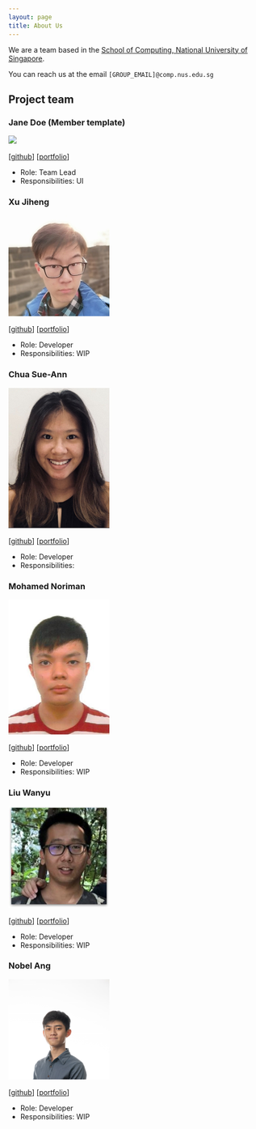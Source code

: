 ```yaml
---
layout: page
title: About Us
---
```


We are a team based in the [School of Computing, National University of Singapore](http://www.comp.nus.edu.sg).

You can reach us at the email `[GROUP_EMAIL]@comp.nus.edu.sg`

## Project team

### Jane Doe (Member template)

<img src="images/johndoe.png" width="200px">

[[github](http://github.com/johndoe)]
[[portfolio](team/johndoe.md)]

* Role: Team Lead
* Responsibilities: UI

### Xu Jiheng

<img src="images/jeffzincatz.png" width="200px">

[[github](http://github.com/JeffZincatz)] [[portfolio](team/jeffzincatz.md)]

* Role: Developer
* Responsibilities: WIP

### Chua Sue-Ann

<img src="images/sueann-chua.png" width="200px">

[[github](http://github.com/sueann-chua)] [[portfolio](team/sueann-chua.md)]

* Role: Developer
* Responsibilities:

### Mohamed Noriman

<img src="images/seaweediman.png" width="200px">

[[github](http://github.com/seaweediman)] [[portfolio](team/noriman.md)]

* Role: Developer
* Responsibilities: WIP

### Liu Wanyu

<img src="images/wanyu-l.png" width="200px">

[[github](http://github.com/wanyu-l)] [[portfolio](team/wanyu.md)]

* Role: Developer
* Responsibilities: WIP

### Nobel Ang

<img src="images/angnobel.png" width="200px">

[[github](http://github.com/angnobel)] [[portfolio](team/nobel.md)]

* Role: Developer
* Responsibilities: WIP
